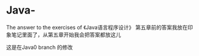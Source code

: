 # Java-
The answer to the exercises of 《Java语言程序设计》
第五章前的答案我放在印象笔记里面了，从第五章开始我会把答案都放这儿

这是在Java0 branch 的修改
